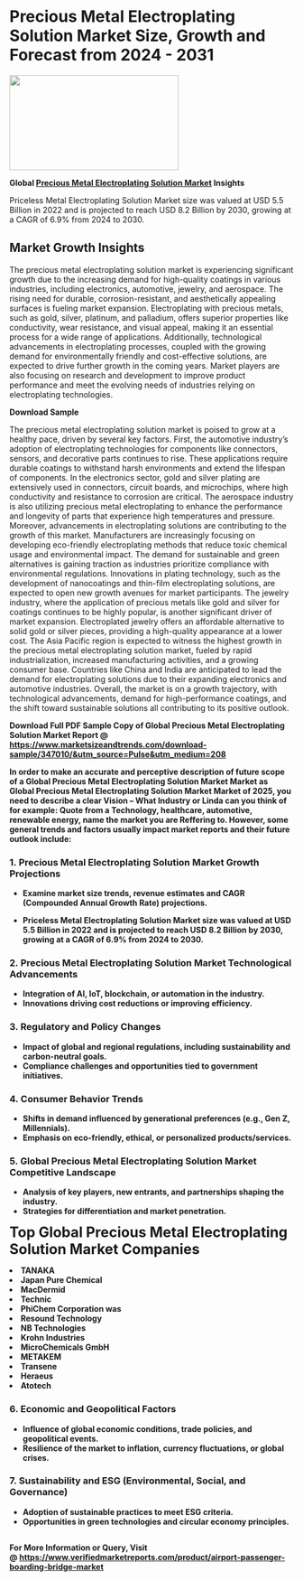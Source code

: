 <H1>Precious Metal Electroplating Solution Market Size, Growth and Forecast from 2024 - 2031</H1><img class="aligncenter size-medium wp-image-584254" src="https://thirdeyenews.in/wp-content/uploads/2024/09/Global-Market-Research-300x168.jpeg" alt="" width="300" height="168" /><p><strong>Global&nbsp;<a href="https://www.marketsizeandtrends.com/download-sample/347010/&amp;utm_source=Pulse&amp;utm_medium=208">Precious Metal Electroplating Solution Market</a> Insights</strong></p><p>Priceless Metal Electroplating Solution Market size was valued at USD 5.5 Billion in 2022 and is projected to reach USD 8.2 Billion by 2030, growing at a CAGR of 6.9% from 2024 to 2030.</p><p><h2>Market Growth Insights</h2> <p>The precious metal electroplating solution market is experiencing significant growth due to the increasing demand for high-quality coatings in various industries, including electronics, automotive, jewelry, and aerospace. The rising need for durable, corrosion-resistant, and aesthetically appealing surfaces is fueling market expansion. Electroplating with precious metals, such as gold, silver, platinum, and palladium, offers superior properties like conductivity, wear resistance, and visual appeal, making it an essential process for a wide range of applications. Additionally, technological advancements in electroplating processes, coupled with the growing demand for environmentally friendly and cost-effective solutions, are expected to drive further growth in the coming years. Market players are also focusing on research and development to improve product performance and meet the evolving needs of industries relying on electroplating technologies.</p> <p><strong>Download Sample</strong></p> <p>The precious metal electroplating solution market is poised to grow at a healthy pace, driven by several key factors. First, the automotive industry’s adoption of electroplating technologies for components like connectors, sensors, and decorative parts continues to rise. These applications require durable coatings to withstand harsh environments and extend the lifespan of components. In the electronics sector, gold and silver plating are extensively used in connectors, circuit boards, and microchips, where high conductivity and resistance to corrosion are critical. The aerospace industry is also utilizing precious metal electroplating to enhance the performance and longevity of parts that experience high temperatures and pressure. Moreover, advancements in electroplating solutions are contributing to the growth of this market. Manufacturers are increasingly focusing on developing eco-friendly electroplating methods that reduce toxic chemical usage and environmental impact. The demand for sustainable and green alternatives is gaining traction as industries prioritize compliance with environmental regulations. Innovations in plating technology, such as the development of nanocoatings and thin-film electroplating solutions, are expected to open new growth avenues for market participants. The jewelry industry, where the application of precious metals like gold and silver for coatings continues to be highly popular, is another significant driver of market expansion. Electroplated jewelry offers an affordable alternative to solid gold or silver pieces, providing a high-quality appearance at a lower cost. The Asia Pacific region is expected to witness the highest growth in the precious metal electroplating solution market, fueled by rapid industrialization, increased manufacturing activities, and a growing consumer base. Countries like China and India are anticipated to lead the demand for electroplating solutions due to their expanding electronics and automotive industries. Overall, the market is on a growth trajectory, with technological advancements, demand for high-performance coatings, and the shift toward sustainable solutions all contributing to its positive outlook. <p><strong></p><p><span class=""><strong>Download Full PDF Sample Copy of Global Precious Metal Electroplating Solution Market Report</strong> @ <a href="https://www.marketsizeandtrends.com/download-sample/347010/&amp;utm_source=Pulse&amp;utm_medium=208" target="_blank">https://www.marketsizeandtrends.com/download-sample/347010/&amp;utm_source=Pulse&amp;utm_medium=208</a></span></p><p>In order to make an accurate and perceptive description of future scope of a Global&nbsp;Precious Metal Electroplating Solution Market Market as Global&nbsp;Precious Metal Electroplating Solution Market Market of 2025, you need to describe a clear Vision &ndash; What Industry or Linda can you think of for example: Quote from a Technology, healthcare, automotive, renewable energy, name the market you are Reffering to. However, some general trends and factors usually impact market reports and their future outlook include:</p><h3>1.&nbsp;<strong>Precious Metal Electroplating Solution Market Growth Projections</strong></h3><ul><li>Examine market size trends, revenue estimates and CAGR (Compounded Annual Growth Rate) projections.</li><li><p>Priceless Metal Electroplating Solution Market size was valued at USD 5.5 Billion in 2022 and is projected to reach USD 8.2 Billion by 2030, growing at a CAGR of 6.9% from 2024 to 2030.</p></li></ul><h3>2.&nbsp;<strong>Precious Metal Electroplating Solution Market Technological Advancements</strong></h3><ul><li>Integration of AI, IoT, blockchain, or automation in the industry.</li><li>Innovations driving cost reductions or improving efficiency.</li></ul><h3>3.&nbsp;<strong>Regulatory and Policy Changes</strong></h3><ul><li>Impact of global and regional regulations, including sustainability and carbon-neutral goals.</li><li>Compliance challenges and opportunities tied to government initiatives.</li></ul><h3>4.&nbsp;<strong>Consumer Behavior Trends</strong></h3><ul><li>Shifts in demand influenced by generational preferences (e.g., Gen Z, Millennials).</li><li>Emphasis on eco-friendly, ethical, or personalized products/services.</li></ul><h3>5.&nbsp;<strong>Global Precious Metal Electroplating Solution Market Competitive Landscape</strong></h3><ul><li>Analysis of key players, new entrants, and partnerships shaping the industry.</li><li>Strategies for differentiation and market penetration.</li></ul><p data-pm-slice="1 1 []"><span style="color: inherit; font-family: inherit; font-size: 25px;">Top Global Precious Metal Electroplating Solution Market Companies</span></p><div class="" data-test-id=""><p><li>TANAKA</li><li> Japan Pure Chemical</li><li> MacDermid</li><li> Technic</li><li> PhiChem Corporation was</li><li> Resound Technology</li><li> NB Technologies</li><li> Krohn Industries</li><li> MicroChemicals GmbH</li><li> METAKEM</li><li> Transene</li><li> Heraeus</li><li> Atotech</li></p></div><h3>6.&nbsp;<strong>Economic and Geopolitical Factors</strong></h3><ul><li>Influence of global economic conditions, trade policies, and geopolitical events.</li><li>Resilience of the market to inflation, currency fluctuations, or global crises.</li></ul><h3>7.&nbsp;<strong>Sustainability and ESG (Environmental, Social, and Governance)</strong></h3><ul><li>Adoption of sustainable practices to meet ESG criteria.</li><li>Opportunities in green technologies and circular economy principles.</li></ul><h2><strong style="font-size: 14px;">For More Information or Query, Visit @&nbsp;</strong><a style="background-color: #ffffff; font-size: 14px;" href="https://www.marketsizeandtrends.com/report/precious-metal-electroplating-solution-market/" target="_blank">https://www.verifiedmarketreports.com/product/airport-passenger-boarding-bridge-market</a></h2>
